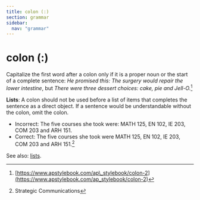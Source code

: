 ```yaml
---
title: colon (:)
section: grammar
sidebar:
  nav: "grammar"
---
```

# colon (:)

Capitalize the first word after a colon only if it is a proper noun or the start of a complete sentence: _He promised this: The surgery would repair the lower intestine_, but _There were three dessert choices: cake, pie and Jell-O._[^8]

**Lists**: A colon should not be used before a list of items that completes the sentence as a direct object. If a sentence would be understandable without the colon, omit the colon.

*   Incorrect: The five courses she took were: MATH 125, EN 102, IE 203, COM 203 and ARH 151.
*   Correct: The five courses she took were MATH 125, EN 102, IE 203, COM 203 and ARH 151.[^9]

See also: [lists](../lists).

[^8]: [https://www.apstylebook.com/ap\_stylebook/colon-2](https://www.apstylebook.com/ap_stylebook/colon-2)

[^9]: Strategic Communications